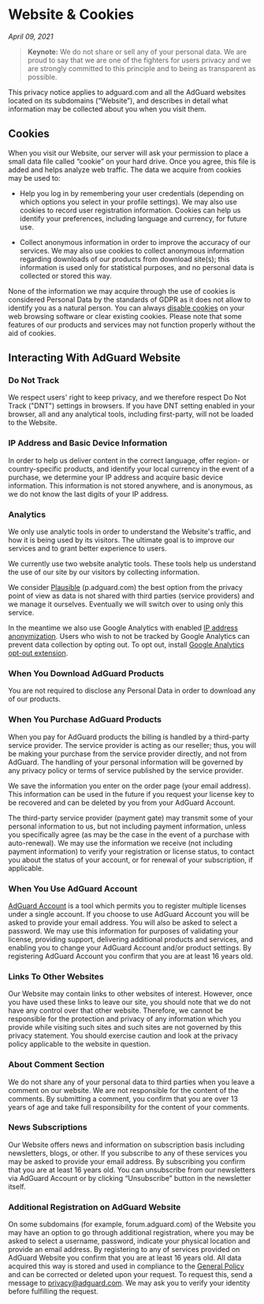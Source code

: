 # Website & Cookies
*April 09, 2021*
> **Keynote:** We do not share or sell any of your personal data. We are proud to say that we are one of the fighters for users privacy and we are strongly committed to this principle and to being as transparent as possible.

This privacy notice applies to adguard.com and all the AdGuard websites located on its subdomains (“Website”), and describes in detail what information may be collected about you when you visit them.

## Cookies

When you visit our Website, our server will ask your permission to place a small data file called “cookie” on your hard drive. Once you agree, this file is added and helps analyze web traffic. The data we acquire from cookies may be used to:

* Help you log in by remembering your user credentials (depending on which options you select in your profile settings). We may also use cookies to record user registration information. Cookies can help us identify your preferences, including language and currency, for future use.

* Collect anonymous information in order to improve the accuracy of our services. We may also use cookies to collect anonymous information regarding downloads of our products from download site(s); this information is used only for statistical purposes, and no personal data is collected or stored this way.

None of the information we may acquire through the use of cookies is considered Personal Data by the standards of GDPR as it does not allow to identify you as a natural person. You can always [disable cookies](http://www.wikihow.com/Disable-Cookies) on your web browsing software or clear existing cookies. Please note that some features of our products and services may not function properly without the aid of cookies.

## Interacting With AdGuard Website

### Do Not Track

We respect users' right to keep privacy, and we therefore respect Do Not Track ("DNT") settings in browsers. If you have DNT setting enabled in your browser, all and any analytical tools, including first-party, will not be loaded to the Website.

### IP Address and Basic Device Information

In order to help us deliver content in the correct language, offer region- or country-specific products, and identify your local currency in the event of a purchase, we determine your IP address and acquire basic device information. This information is not stored anywhere, and is anonymous, as we do not know the last digits of your IP address.

### Analytics

We only use analytic tools in order to understand the Website's traffic, and how it is being used by its visitors. The ultimate goal is to improve our services and to grant better experience to users. 

We currently use two website analytic tools. These tools help us understand the use of our site by our visitors by collecting information. 

We consider [Plausible](https://plausible.io) (p.adguard.com) the best option from the privacy point of view as data is not shared with third parties (service providers) and we manage it ourselves. Eventually we will switch over to using only this service.  

In the meantime we also use Google Analytics with enabled [IP address anonymization](https://support.google.com/analytics/answer/2763052?hl=en). Users who wish to not be tracked by Google Analytics can prevent data collection by opting out. To opt out, install [Google Analytics opt-out extension](https://tools.google.com/dlpage/gaoptout).

### When You Download AdGuard Products

You are not required to disclose any Personal Data in order to download any of our products.

### When You Purchase AdGuard Products

When you pay for AdGuard products the billing is handled by a third-party service provider. The service provider is acting as our reseller; thus, you will be making your purchase from the service provider directly, and not from AdGuard. The handling of your personal information will be governed by any privacy policy or terms of service published by the service provider.

We save the information you enter on the order page (your email address). This information can be used in the future if you request your license key to be recovered and can be deleted by you from your AdGuard Account. 

The third-party service provider (payment gate) may transmit some of your personal information to us, but not including payment information, unless you specifically agree (as may be the case in the event of a purchase with auto-renewal). We may use the information we receive (not including payment information) to verify your registration or license status, to contact you about the status of your account, or for renewal of your subscription, if applicable.

### When You Use AdGuard Account

[AdGuard Account](https://adguard.com/account/login.html) is a tool which permits you to register multiple licenses under a single account. If you choose to use AdGuard Account you will be asked to provide your email address. You will also be asked to select a password. We may use this information for purposes of validating your license, providing support, delivering additional products and services, and enabling you to change your AdGuard Account and/or product settings. By registering AdGuard Account you confirm that you are at least 16 years old.

### Links To Other Websites 

Our Website may contain links to other websites of interest. However, once you have used these links to leave our site, you should note that we do not have any control over that other website. Therefore, we cannot be responsible for the protection and privacy of any information which you provide while visiting such sites and such sites are not governed by this privacy statement. You should exercise caution and look at the privacy policy applicable to the website in question.

### About Comment Section 

We do not share any of your personal data to third parties when you leave a comment on our website. We are not responsible for the content of the comments. By submitting a comment, you confirm that you are over 13 years of age and take full responsibility for the content of your comments.

### News Subscriptions

Our Website offers news and information on subscription basis including newsletters, blogs, or other. If you subscribe to any of these services you may be asked to provide your email address. By subscribing you confirm that you are at least 16 years old.
You can unsubscribe from our newsletters via AdGuard Account or by clicking “Unsubscribe” button in the newsletter itself.

### Additional Registration on AdGuard Website

On some subdomains (for example, forum.adguard.com) of the Website you may have an option to go through additional registration, where you may be asked to select a username, password, indicate your physical location and provide an email address. By registering to any of services provided on AdGuard Website you confirm that you are at least 16 years old. All data acquired this way is stored and used in compliance to the [General Policy](https://adguard.com/privacy.html) and can be corrected or deleted upon your request. To request this, send a message to privacy@adguard.com. We may ask you to verify your identity before fulfilling the request.
